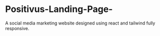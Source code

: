 # Positivus-Landing-Page-
A social media marketing website designed using react  and tailwind fully responsive.
